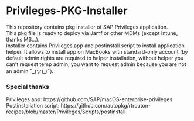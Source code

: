 # Privileges-PKG-Installer

This repository contains pkg installer of SAP Privileges application. </br>
This pkg file is ready to deploy via Jamf or other MDMs (except Intune, thanks M$...). </br>
Installer contains Privileges.app and postinstall script to install application helper. It allows to install app on MacBooks with standard-only account (by default admin rights are required to helper installation, without helper you can't request temp admin, you want to request admin because you are not an admin ¯\_(ツ)_/¯). </br>

<h3>Special thanks</h3>
Privileges app: https://github.com/SAP/macOS-enterprise-privileges </br>
Postinstallation script: https://github.com/autopkg/rtrouton-recipes/blob/master/Privileges/Scripts/postinstall </br>
